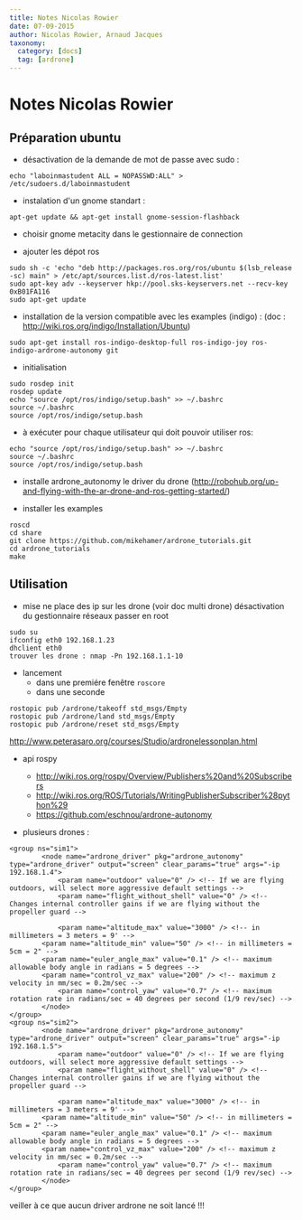 ```yaml
---
title: Notes Nicolas Rowier
date: 07-09-2015
author: Nicolas Rowier, Arnaud Jacques
taxonomy:
  category: [docs]
  tag: [ardrone]
---
```


# Notes Nicolas Rowier

## Préparation ubuntu
* désactivation de la demande de mot de passe avec sudo :
```
echo "laboinmastudent ALL = NOPASSWD:ALL" > /etc/sudoers.d/laboinmastudent
```

* instalation d'un gnome standart :
```
apt-get update && apt-get install gnome-session-flashback
```

* choisir gnome metacity dans le gestionnaire de connection

* ajouter les dépot ros
```
sudo sh -c 'echo "deb http://packages.ros.org/ros/ubuntu $(lsb_release -sc) main" > /etc/apt/sources.list.d/ros-latest.list'
sudo apt-key adv --keyserver hkp://pool.sks-keyservers.net --recv-key 0xB01FA116
sudo apt-get update
```

* installation de la version compatible avec les examples (indigo) : (doc : http://wiki.ros.org/indigo/Installation/Ubuntu)
```
sudo apt-get install ros-indigo-desktop-full ros-indigo-joy ros-indigo-ardrone-autonomy git
```

* initialisation
```
sudo rosdep init
rosdep update
echo "source /opt/ros/indigo/setup.bash" >> ~/.bashrc
source ~/.bashrc
source /opt/ros/indigo/setup.bash
```

* à exécuter pour chaque utilisateur qui doit pouvoir utiliser ros:
```
echo "source /opt/ros/indigo/setup.bash" >> ~/.bashrc
source ~/.bashrc
source /opt/ros/indigo/setup.bash
```

* installe ardrone_autonomy le driver du drone (http://robohub.org/up-and-flying-with-the-ar-drone-and-ros-getting-started/)

* installer les examples
```
roscd
cd share
git clone https://github.com/mikehamer/ardrone_tutorials.git
cd ardrone_tutorials
make
```

## Utilisation

* mise ne place des ip sur les drone (voir doc multi drone)
désactivation du gestionnaire réseaux
passer en root
```
sudo su
ifconfig eth0 192.168.1.23
dhclient eth0
trouver les drone : nmap -Pn 192.168.1.1-10
```

* lancement
  * dans une premiére fenêtre `roscore`
  * dans une seconde
```
rostopic pub /ardrone/takeoff std_msgs/Empty
rostopic pub /ardrone/land std_msgs/Empty
rostopic pub /ardrone/reset std_msgs/Empty
```
http://www.peterasaro.org/courses/Studio/ardronelessonplan.html

* api rospy
  * http://wiki.ros.org/rospy/Overview/Publishers%20and%20Subscribers
  * http://wiki.ros.org/ROS/Tutorials/WritingPublisherSubscriber%28python%29
  * https://github.com/eschnou/ardrone-autonomy




* plusieurs drones :
```
<group ns="sim1">
        <node name="ardrone_driver" pkg="ardrone_autonomy" type="ardrone_driver" output="screen" clear_params="true" args="-ip 192.168.1.4">
            <param name="outdoor" value="0" /> <!-- If we are flying outdoors, will select more aggressive default settings -->
            <param name="flight_without_shell" value="0" /> <!-- Changes internal controller gains if we are flying without the propeller guard -->

            <param name="altitude_max" value="3000" /> <!-- in millimeters = 3 meters = 9' -->
        <param name="altitude_min" value="50" /> <!-- in millimeters = 5cm = 2" -->
        <param name="euler_angle_max" value="0.1" /> <!-- maximum allowable body angle in radians = 5 degrees -->
        <param name="control_vz_max" value="200" /> <!-- maximum z velocity in mm/sec = 0.2m/sec -->
            <param name="control_yaw" value="0.7" /> <!-- maximum rotation rate in radians/sec = 40 degrees per second (1/9 rev/sec) -->
        </node>
</group>
<group ns="sim2">
        <node name="ardrone_driver" pkg="ardrone_autonomy" type="ardrone_driver" output="screen" clear_params="true" args="-ip 192.168.1.5">
            <param name="outdoor" value="0" /> <!-- If we are flying outdoors, will select more aggressive default settings -->
            <param name="flight_without_shell" value="0" /> <!-- Changes internal controller gains if we are flying without the propeller guard -->

            <param name="altitude_max" value="3000" /> <!-- in millimeters = 3 meters = 9' -->
        <param name="altitude_min" value="50" /> <!-- in millimeters = 5cm = 2" -->
        <param name="euler_angle_max" value="0.1" /> <!-- maximum allowable body angle in radians = 5 degrees -->
        <param name="control_vz_max" value="200" /> <!-- maximum z velocity in mm/sec = 0.2m/sec -->
            <param name="control_yaw" value="0.7" /> <!-- maximum rotation rate in radians/sec = 40 degrees per second (1/9 rev/sec) -->
        </node>
</group>
```
veiller à ce que aucun driver ardrone ne soit lancé !!!
